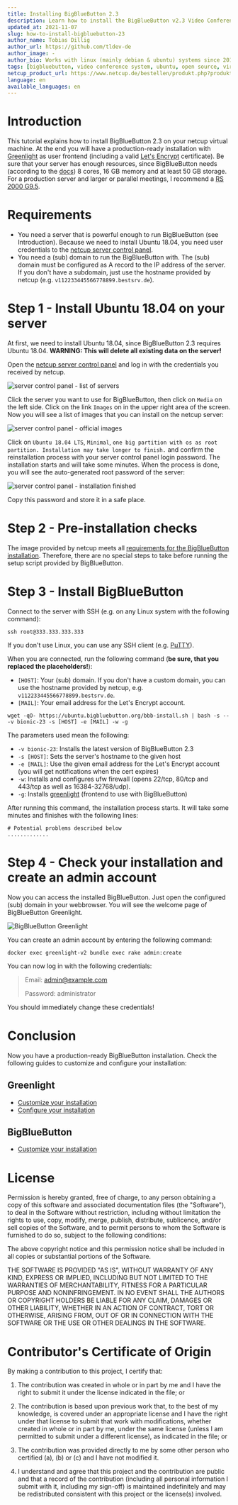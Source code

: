 ```yaml
---
title: Installing BigBlueButton 2.3
description: Learn how to install the BigBlueButton v2.3 Video Conference System on any netcup server (dedicated cores recommended).
updated_at: 2021-11-07
slug: how-to-install-bigbluebutton-23
author_name: Tobias Dillig
author_url: https://github.com/tldev-de
author_image: -
author_bio: Works with linux (mainly debian & ubuntu) systems since 2012. Loves to automate things to reduce time consumption of maintaining a large infrastructure.
tags: [bigbluebutton, video conference system, ubuntu, open source, virtual classroom software, greenlight]
netcup_product_url: https://www.netcup.de/bestellen/produkt.php?produkt=2894
language: en
available_languages: en
---
```


# Introduction

This tutorial explains how to install BigBlueButton 2.3 on your netcup virtual machine. At the end you will have a production-ready installation with [Greenlight](https://github.com/bigbluebutton/greenlight) as user frontend (including a valid [Let's Encrypt](https://letsencrypt.org/) certificate). Be sure that your server has enough resources, since BigBlueButton needs (according to the [docs](https://docs.bigbluebutton.org/2.3/install.html#minimum-server-requirements)) 8 cores, 16 GB memory and at least 50 GB storage. For a production server and larger or parallel meetings, I recommend a [RS 2000 G9.5](https://www.netcup.de/bestellen/produkt.php?produkt=2894).

# Requirements

- You need a server that is powerful enough to run BigBlueButton (see Introduction). Because we need to install Ubuntu 18.04, you need user credentials to the [netcup server control panel](https://www.servercontrolpanel.de/SCP/Login).
- You need a (sub) domain to run the BigBlueButton with. The (sub) domain must be configured as A record to the IP address of the server. If you don't have a subdomain, just use the hostname provided by netcup (e.g. `v112233445566778899.bestsrv.de`).

# Step 1 - Install Ubuntu 18.04 on your server

At first, we need to install Ubuntu 18.04, since BigBlueButton 2.3 requires Ubuntu 18.04. **WARNING: This will delete all existing data on the server!**

Open the [netcup server control panel](https://www.servercontrolpanel.de/SCP/Login) and log in with the credentials you received by netcup.

![server control panel - list of servers](images/01-servercontrolpanel.png)

Click the server you want to use for BigBlueButton, then click on `Media` on the left side. Click on the link `Images` on in the upper right area of the screen. Now you will see a list of images that you can install on the netcup server:

![server control panel - official images](images/02-servercontrolpanel.png)

Click on `Ubuntu 18.04 LTS`, `Minimal`, `one big partition with os as root partition. Installation may take longer to finish.` and confirm the reinstallation process with your server control panel login password. The installation starts and will take some minutes. When the process is done, you will see the auto-generated root password of the server:

![server control panel - installation finished](images/03-servercontrolpanel.png)

Copy this password and store it in a safe place.

# Step 2 - Pre-installation checks

The image provided by netcup meets all [requirements for the BigBlueButton installation](https://docs.bigbluebutton.org/2.3/install.html#pre-installation-checks). Therefore, there are no special steps to take before running the setup script provided by BigBlueButton.

# Step 3 - Install BigBlueButton

Connect to the server with SSH (e.g. on any Linux system with the following command):

```
ssh root@333.333.333.333
```

If you don't use Linux, you can use any SSH client (e.g. [PuTTY](https://www.putty.org/)).

When you are connected, run the following command (**be sure, that you replaced the placeholders!**):

- `[HOST]`: Your (sub) domain. If you don't have a custom domain, you can use the hostname provided by netcup, e.g. `v112233445566778899.bestsrv.de`.
- `[MAIL]`: Your email address for the Let's Encrypt account.

```
wget -qO- https://ubuntu.bigbluebutton.org/bbb-install.sh | bash -s -- -v bionic-23 -s [HOST] -e [MAIL] -w -g
```

The parameters used mean the following:

- `-v bionic-23`: Installs the latest version of BigBlueButton 2.3
- `-s [HOST]`: Sets the server's hostname to the given host
- `-e [MAIL]`: Use the given email address for the Let's Encrypt account (you will get notifications when the cert expires)
- `-w`: Installs and configures ufw firewall (opens 22/tcp, 80/tcp and 443/tcp as well as 16384-32768/udp).
- `-g`: Installs [greenlight](https://github.com/bigbluebutton/greenlight) (frontend to use with BigBlueButton)

After running this command, the installation process starts. It will take some minutes and finishes with the following lines:

```
# Potential problems described below
.............
```

# Step 4 - Check your installation and create an admin account

Now you can access the installed BigBlueButton. Just open the configured (sub) domain in your webbrowser. You will see the welcome page of BigBlueButton Greenlight.

![BigBlueButton Greenlight](images/04-greenlight.png)

You can create an admin account by entering the following command:

```
docker exec greenlight-v2 bundle exec rake admin:create
```

You can now log in with the following credentials:

> Email: admin@example.com
>
> Password: administrator

You should immediately change these credentials!

# Conclusion

Now you have a production-ready BigBlueButton installation. Check the following guides to customize and configure your installation:

## Greenlight

- [Customize your installation](https://docs.bigbluebutton.org/greenlight/gl-customize.html)
- [Configure your installation](https://docs.bigbluebutton.org/greenlight/gl-config.html)

## BigBlueButton

- [Customize your installation](https://docs.bigbluebutton.org/admin/customize.html)

# License

Permission is hereby granted, free of charge, to any person obtaining a copy
of this software and associated documentation files (the "Software"), to deal
in the Software without restriction, including without limitation the rights
to use, copy, modify, merge, publish, distribute, sublicence, and/or sell
copies of the Software, and to permit persons to whom the Software is
furnished to do so, subject to the following conditions:

The above copyright notice and this permission notice shall be included in all
copies or substantial portions of the Software.

THE SOFTWARE IS PROVIDED "AS IS", WITHOUT WARRANTY OF ANY KIND, EXPRESS OR
IMPLIED, INCLUDING BUT NOT LIMITED TO THE WARRANTIES OF MERCHANTABILITY,
FITNESS FOR A PARTICULAR PURPOSE AND NONINFRINGEMENT. IN NO EVENT SHALL THE
AUTHORS OR COPYRIGHT HOLDERS BE LIABLE FOR ANY CLAIM, DAMAGES OR OTHER
LIABILITY, WHETHER IN AN ACTION OF CONTRACT, TORT OR OTHERWISE, ARISING FROM,
OUT OF OR IN CONNECTION WITH THE SOFTWARE OR THE USE OR OTHER DEALINGS IN THE
SOFTWARE.

# Contributor's Certificate of Origin

By making a contribution to this project, I certify that:

1. The contribution was created in whole or in part by me and I have the right to submit it under the license indicated in the file; or

2. The contribution is based upon previous work that, to the best of my knowledge, is covered under an appropriate license and I have the right under that license to submit that work with modifications, whether created in whole or in part by me, under the same license (unless I am permitted to submit under a different license), as indicated in the file; or

3. The contribution was provided directly to me by some other person who certified (a), (b) or (c) and I have not modified it.

4. I understand and agree that this project and the contribution are public and that a record of the contribution (including all personal information I submit with it, including my sign-off) is maintained indefinitely and may be redistributed consistent with this project or the license(s) involved.
